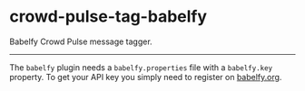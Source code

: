 crowd-pulse-tag-babelfy
=======================

Babelfy Crowd Pulse message tagger.

-----------------------

The `babelfy` plugin needs a `babelfy.properties` file with a `babelfy.key` property.
To get your API key you simply need to register on [babelfy.org](http://babelfy.org/).
